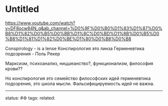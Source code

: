 # Untitled
https://www.youtube.com/watch?v=DF8ocw84N_g&ab_channel=%D0%9F%D0%B0%D1%83%D1%87%D0%B8%D1%82%D0%B5%D0%BB%D1%8C%D0%BD%D1%8B%D0%B5%D0%B8%D1%81%D1%82%D0%BE%D1%80%D0%B8%D0%B8

Conspirology - is a lense 
Конспирология это линза
Герменевтика подозрения - Поль Рекер

Марксизм, психоанализ, ницшеанство?, функционализм, философия крови??

Но конспирология это семейство философских идей герменевтика подозрения, это школа мысли.
Фальсифицируемость идей не важна.

---
status: #⚙️ 
tags: 
related: 